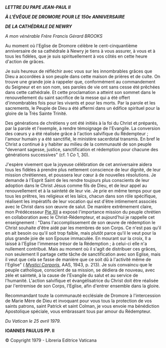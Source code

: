 ***LETTRE DU PAPE JEAN-PAUL II***

***À L'ÉVÊQUE DE DROMORE POUR LE 150e ANNIVERSAIRE***

***DE LA CATHÉDRALE DE NEWRY***

*A mon vénérable Frère Francis Gérard BROOKS*

Au moment où l'Eglise de Dromore célèbre le cent-cinquantième anniversaire de sa cathédrale à Newry je tiens à vous assurer, à vous et à tous les fidèles, que je suis spirituellement à vos côtés en cette heure d'action de grâces.

Je suis heureux de réfléchir avec vous sur les innombrables grâces que Dieu a accordées à son peuple dans cette maison de prières et de culte. On trouve une grande joie à rappeler que, conformément au commandement du Seigneur et en son nom, ses paroles de vie ont sans cesse été prêchées dans cette cathédrale. Et cette proclamation a atteint son sommet dans le renouvellement du saint sacrifice de la messe qui a été offert d'innombrables fois pour les vivants et pour les morts. Par la parole et les sacrements, le Peuple de Dieu a été affermi dans un édifice spirituel pour la gloire de la Très Sainte Trinité.

Des générations de chrétiens y ont été initiés à la foi du Christ et préparés, par la parole et l'exemple, à rendre témoignage de l'Evangile. La conversion des cœurs y a été réalisée grâce à l'action salvifique du Rédempteur ; l'amour humain y a été sanctifié, le ministère sacerdotal transmis. En bref le Christ a continué à y habiter au milieu de la communauté de son peuple "devenant sagesse, justice, sanctification et rédemption pour chacune des générations successives" (cf. 1 *Co* 1, 30).

J'espère vivement que la joyeuse célébration de cet anniversaire aidera tous les fidèles à prendre plus nettement conscience de leur dignité, de leur mission chrétiennes, et poussera leur cœur à de nouvelles résolutions. Je demande à l'Esprit Saint de les rendre toujours plus conscients de leur adoption dans le Christ Jésus comme fils de Dieu, et de leur appel au renouvellement et à la sainteté de leur vie. Je prie en même temps pour que tous les prêtres, les religieux et les laïcs, chacun dans son rôle spécifique, réalisent les impératifs de leur vocation qui est d'être intimement associés avec le Christ dans son œuvre de salut. De manière extrêmement claire, mon Prédécesseur [Pie XII](/content/pius-xii/fr.html) a exposé l'importance mission du peuple chrétien en collaboration avec le Christ-Rédempteur, et aujourd'hui je rappelle cet enseignement : "Dans l'accomplissement de son œuvre de rédemption le Christ souhaite d'être aidé par les membres de son Corps. Ce n'est pas qu'il en ait besoin ou qu'il soit trop faible, mais plutôt parce qu'il le veut pour la plus grande joie de son Epouse immaculée. En mourant sur la croix, Il a laissé à l'Eglise l'immense trésor de la Rédemption ; à celui-ci elle n'a nullement contribué. Mais au moment où il s'agit de distribuer ces grâces, non seulement II partage cette tâche de sanctification avec son Eglise, mais il veut que cela se fasse de manière que ce soit dû à l'activité même de l'Eglise" ( *[Mystici Corporis](/content/pius-xii/fr/encyclicals/documents/hf_p-xii_enc_29061943_mystici-corporis-christi.html)*, AAS, 1943, p. 213). Je suis convaincu que le peuple catholique, conscient de sa mission, se dédiera de nouveau, avec zèle et sainteté, à la cause de l'Evangile du salut et au service de l'humanité. L'action salvifique et évangélisatrice du Christ doit être réalisée par l'entremise de son Corps, l'Eglise, afin d'entrer ensemble dans la gloire.

Recommandant toute la communauté ecclésiale de Dromore à l'intercession de Marie Mère de Dieu et invoquant pour vous tous la protection de vos saints patrons, saint Patrick et saint Colman, je vous envoie ma bénédiction Apostolique spéciale, vous embrassant tous par amour du Rédempteur.

*Du Vatican le 25 avril 1979.*

**IOANNES PAULUS PP. II**

© Copyright 1979 - Libreria Editrice Vaticana